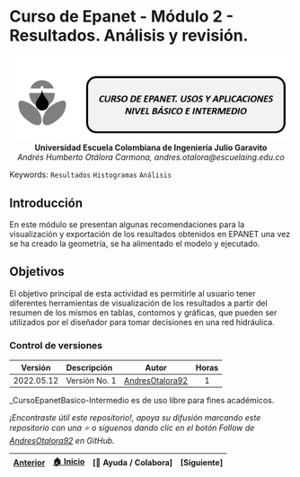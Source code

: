 # Curso de Epanet - Módulo 2 - Resultados. Análisis y revisión.

<div align="center">
  <img src="../../.icons/IconoEpanetV3.png" width="600px">
</div>

<div align="center">
<b> Universidad Escuela Colombiana de Ingeniería Julio Garavito</b>
<br><i>Andrés Humberto Otálora Carmona, andres.otalora@escuelaing.edu.co </i>
</div>

Keywords: `Resultados` `Histogramas` `Análisis`

## Introducción

En este módulo se presentan algunas recomendaciones para la visualización y exportación de los resultados obtenidos en EPANET una vez se ha creado la geometría, se ha alimentado el modelo y ejecutado.

## Objetivos

El objetivo principal de esta actividad es permitirle al usuario tener diferentes herramientas de visualización de los resultados a partir del resumen de los mismos en tablas, contornos y gráficas, que pueden ser utilizados por el diseñador para tomar decisiones en una red hidráulica. 


### Control de versiones

| Versión    | Descripción   | Autor                                      | Horas |
|------------|:--------------|--------------------------------------------|:-----:|
| 2022.05.12 | Versión No. 1 | [AndresOtalora92](https://github.com/AndresOtalora92)  |   1   |


_CursoEpanetBasico-Intermedio es de uso libre para fines académicos.

_¡Encontraste útil este repositorio!, apoya su difusión marcando este repositorio con una ⭐ o síguenos dando clic en el botón Follow de [AndresOtalora92](https://github.com/AndresOtalora92?tab=repositories) en GitHub._


| [Anterior](../ModuloNo.2/AlimentacionEPANET.md) | [:house: Inicio](../../README.md) | [:beginner: Ayuda / Colabora] | [Siguiente] |
|----------------------------|-----------------------------------|--------------------------------------------------------------------------------------------------|---------------|

